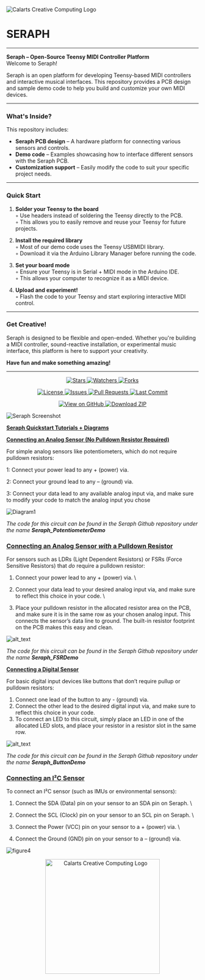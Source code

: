 ![Calarts Creative Computing Logo](https://i.imgur.com/235dOcD.png)


# SERAPH
---


**Seraph – Open-Source Teensy MIDI Controller Platform**  
Welcome to Seraph!

Seraph is an open platform for developing Teensy-based MIDI controllers and interactive musical interfaces. This repository provides a PCB design and sample demo code to help you build and customize your own MIDI devices.

---

### What's Inside?

This repository includes:

- **Seraph PCB design** – A hardware platform for connecting various sensors and controls.  
- **Demo code** – Examples showcasing how to interface different sensors with the Seraph PCB.  
- **Customization support** – Easily modify the code to suit your specific project needs.  

---

### Quick Start

1. **Solder your Teensy to the board**  
   ◦ Use headers instead of soldering the Teensy directly to the PCB.  
   ◦ This allows you to easily remove and reuse your Teensy for future projects.  

2. **Install the required library**  
   ◦ Most of our demo code uses the Teensy USBMIDI library.  
   ◦ Download it via the Arduino Library Manager before running the code.  

3. **Set your board mode**  
   ◦ Ensure your Teensy is in Serial + MIDI mode in the Arduino IDE.  
   ◦ This allows your computer to recognize it as a MIDI device.  

4. **Upload and experiment!**  
   ◦ Flash the code to your Teensy and start exploring interactive MIDI control.  

---

### Get Creative!

Seraph is designed to be flexible and open-ended. Whether you're building a MIDI controller, sound-reactive installation, or experimental music interface, this platform is here to support your creativity.

**Have fun and make something amazing!**

---


<p align="center">
  <a href="https://github.com/Calarts-Creative-Computing/Seraph/stargazers">
    <img src="https://img.shields.io/github/stars/Calarts-Creative-Computing/Seraph?style=social" alt="Stars">
  </a>
  <a href="https://github.com/Calarts-Creative-Computing/Seraph/watchers">
    <img src="https://img.shields.io/github/watchers/Calarts-Creative-Computing/Seraph?style=social" alt="Watchers">
  </a>
  <a href="https://github.com/Calarts-Creative-Computing/Seraph/network/members">
    <img src="https://img.shields.io/github/forks/Calarts-Creative-Computing/Seraph?style=social" alt="Forks">
  </a>
</p>

<p align="center">
  <a href="https://github.com/Calarts-Creative-Computing/Seraph/blob/main/LICENSE">
    <img src="https://img.shields.io/github/license/Calarts-Creative-Computing/Seraph" alt="License">
  </a>
  <a href="https://github.com/Calarts-Creative-Computing/Seraph/issues">
    <img src="https://img.shields.io/github/issues/Calarts-Creative-Computing/Seraph" alt="Issues">
  </a>
  <a href="https://github.com/Calarts-Creative-Computing/Seraph/pulls">
    <img src="https://img.shields.io/github/issues-pr/Calarts-Creative-Computing/Seraph" alt="Pull Requests">
  </a>
  <a href="https://github.com/Calarts-Creative-Computing/Seraph/commits/main">
    <img src="https://img.shields.io/github/last-commit/Calarts-Creative-Computing/Seraph" alt="Last Commit">
  </a>
</p>

<p align="center">
  <a href="https://github.com/Calarts-Creative-Computing/Seraph">
    <img src="https://img.shields.io/badge/View_on-GitHub-181717?logo=github&logoColor=white" alt="View on GitHub">
  </a>
  <a href="https://github.com/Calarts-Creative-Computing/Seraph/archive/refs/heads/main.zip">
    <img src="https://img.shields.io/badge/Download-ZIP-28a745?logo=github" alt="Download ZIP">
  </a>
</p>

![Seraph Screenshot](https://i.imgur.com/n9ZP12J.png)


**<span style="text-decoration:underline;">Seraph Quickstart Tutorials + Diagrams</span>**

**<span style="text-decoration:underline;">Connecting an Analog Sensor (No Pulldown Resistor Required)</span>**

For simple analog sensors like potentiometers, which do not require pulldown resistors:

1: Connect your power lead to any + (power) via.

2: Connect your ground lead to any – (ground) via.

3: Connect your data lead to any available analog input via, and make sure to modify your code to match the analog input you chose






![Diagram1](https://i.imgur.com/gaAru7W.png "image_tooltip")


*The code for this circuit can be found in the Seraph Github repository under the name **Seraph_PotentiometerDemo***


### **<span style="text-decoration:underline;">Connecting an Analog Sensor *with* a Pulldown Resistor</span>**

For sensors such as LDRs (Light Dependent Resistors) or FSRs (Force Sensitive Resistors) that *do* require a pulldown resistor:



1. Connect your power lead to any + (power) via. \

2. Connect your data lead to your desired analog input via, and make sure to reflect this choice in your code. \

3. Place your pulldown resistor in the allocated resistor area on the PCB, and make sure it is in the same row as your chosen analog input. This connects the sensor’s data line to ground. The built-in resistor footprint on the PCB makes this easy and clean.






![alt_text](https://i.imgur.com/6BPQGN4.png "image_tooltip")


*The code for this circuit can be found in the Seraph Github repository under the name **Seraph_FSRDemo***

**<span style="text-decoration:underline;">Connecting a Digital Sensor</span>**

For basic digital input devices like buttons that don’t require pullup or pulldown resistors:



1. Connect one lead of the button to any - (ground) via.
2. Connect the other lead to the desired digital input via, and make sure to reflect this choice in your code.
3. To connect an LED to this circuit, simply place an LED in one of the allocated LED slots, and place your resistor in a resistor slot in the same row.






![alt_text](https://i.imgur.com/5UsLsT5.png) 


*The code for this circuit can be found in the Seraph Github repository under the name **Seraph_ButtonDemo***


### **<span style="text-decoration:underline;">Connecting an I²C Sensor</span>**

To connect an I²C sensor (such as IMUs or environmental sensors):



1. Connect the SDA (Data) pin on your sensor to an SDA pin on Seraph.  \

2. Connect the SCL (Clock) pin on your sensor to an SCL pin on Seraph. \

3. Connect the Power (VCC) pin on your sensor to a + (power) via. \

4. Connect the Ground (GND) pin on your sensor to a – (ground) via.

							






![figure4](https://i.imgur.com/VybPBKZ.png "image_tooltip")



<p align="center">
  <img src="https://www.hanoverresearch.com/wp-content/uploads/2020/05/CALARTS-01.png" alt="Calarts Creative Computing Logo" width="300"/>
</p>
